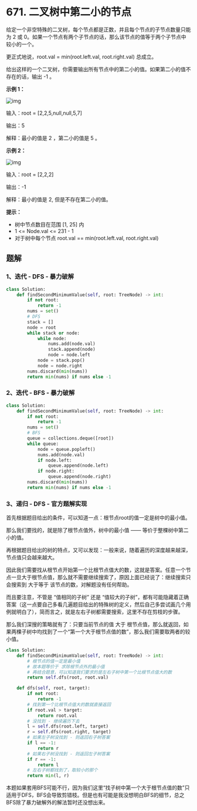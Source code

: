 # 671. 二叉树中第二小的节点

给定一个非空特殊的二叉树，每个节点都是正数，并且每个节点的子节点数量只能为 2 或 0。如果一个节点有两个子节点的话，那么该节点的值等于两个子节点中较小的一个。

更正式地说，root.val = min(root.left.val, root.right.val) 总成立。

给出这样的一个二叉树，你需要输出所有节点中的第二小的值。如果第二小的值不存在的话，输出 -1 。

 

**示例 1：**

![img](https://assets.leetcode.com/uploads/2020/10/15/smbt1.jpg)

输入：root = [2,2,5,null,null,5,7]

输出：5

解释：最小的值是 2 ，第二小的值是 5 。

**示例 2：**

![img](https://assets.leetcode.com/uploads/2020/10/15/smbt2.jpg)

输入：root = [2,2,2]

输出：-1

解释：最小的值是 2, 但是不存在第二小的值。

**提示：**

- 树中节点数目在范围 [1, 25] 内
- 1 <= Node.val <= 231 - 1
- 对于树中每个节点 root.val == min(root.left.val, root.right.val)

## 题解

### 1、迭代 - DFS - 暴力破解

```python
class Solution:
    def findSecondMinimumValue(self, root: TreeNode) -> int:
        if not root:
            return -1
        nums = set()
        # DFS
        stack = []
        node = root
        while stack or node:
            while node:
                nums.add(node.val)
                stack.append(node)
                node = node.left
            node = stack.pop()
            node = node.right
        nums.discard(min(nums))
        return min(nums) if nums else -1
```

### 2、迭代 - BFS - 暴力破解

```python
class Solution:
    def findSecondMinimumValue(self, root: TreeNode) -> int:
        if not root:
            return -1
        nums = set()
        # BFS
        queue = collections.deque([root])
        while queue:
            node = queue.popleft()
            nums.add(node.val)
            if node.left:
                queue.append(node.left)
            if node.right:
                queue.append(node.right)
        nums.discard(min(nums))
        return min(nums) if nums else -1
```

### 3、递归 - DFS - 官方题解实现

首先根据题目给出的条件，可以知道一点：根节点root的值一定是树中的最小值。

那么我们要找的，就是除了根节点值外，树中的最小值  —— 等价于整棵树中第二小的值。

再根据题目给出的树的特点，又可以发现：一般来说，随着遍历的深度越来越深，节点值只会越来越大。

因此我们需要找从根节点开始第一个比根节点值大的数，这就是答案。任意一个节点一旦大于根节点值，那么就不需要继续搜索了，原因上面已经说了：继续搜索只会搜索到 大于等于 该节点的数，对解题没有任何帮助。

而且要注意，不管是 “值相同的子树” 还是 “值较大的子树”，都有可能隐藏着正确答案（这一点要自己多看几遍题目给出的特殊树的定义，然后自己多尝试画几个用例就明白了），简而言之，就是左右子树都需要搜索，这里不存在剪枝的步骤。

那么我们深搜的策略就有了：只要当前节点的值 大于 根节点值，那么就返回，如果两棵子树中均找到了一个“第一个大于根节点值的数”，那么我们需要取两者的较小值。

```python
class Solution:
    def findSecondMinimumValue(self, root: TreeNode) -> int:
        # 根节点的值一定是最小值
        # 故本题等价于 求除根节点外的最小值
        # 再结合题意，可以知道我们要求的是左右子树中第一个比根节点值大的数
        return self.dfs(root, root.val)

    def dfs(self, root, target):
        if not root:
            return -1
        # 找到第一个比根节点值大的数就直接返回
        if root.val > target:
            return root.val
        # 没找到 - 继续遍历下去
        l = self.dfs(root.left, target)
        r = self.dfs(root.right, target)
        # 如果左子树没找到 - 则返回右子树答案
        if l == -1:
            return r
        # 如果右子树没找到 - 则返回左子树答案
        if r == -1:
            return l
        # 左右子树都找到了，取较小的那个
        return min(l, r)
```

本题如果套用BFS可能不行，因为我们这里“找子树中第一个大于根节点值的数”只适用于DFS，BFS会导致剪错枝。但是也有可能是我没想明白BFS的细节，总之BFS除了暴力破解外的解法暂时还没想出来。